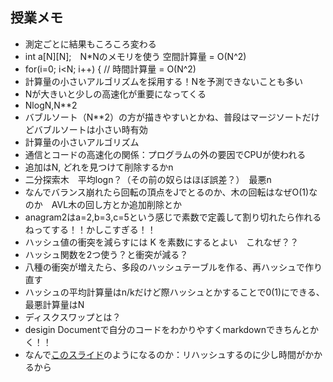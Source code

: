 ## 授業メモ
* 測定ごとに結果もころころ変わる
* int a[N][N];　N*Nのメモリを使う 空間計算量 = O(N^2)
* for(i=0; i<N; i++) { // 時間計算量 = O(N^2)
* 計算量の小さいアルゴリズムを採用する！Nを予測できないことも多い
* Nが大きいと少しの高速化が重要になってくる
* NlogN,N**2
* バブルソート（N**2）の方が描きやすいとかね、普段はマージソートだけどバブルソートは小さい時有効
* 計算量の小さいアルゴリズム
* 通信とコードの高速化の関係：プログラムの外の要因でCPUが使われる
* 追加はN, どれを見つけて削除するかn
* 二分探索木　平均logn？（その前の奴らはほぼ誤差？）　最悪n
* なんでバランス崩れたら回転の頂点をJでとるのか、木の回転はなぜO(1)なのか　AVL木の回し方とか追加削除とか
* anagram2はa=2,b=3,c=5という感じで素数で定義して割り切れたら作れるねってする！！かしこすぎる！！
* ハッシュ値の衝突を減らすには K を素数にするとよい　これなぜ？？
* ハッシュ関数を2つ使う？と衝突が減る？
* 八種の衝突が増えたら、多段のハッシュテーブルを作る、再ハッシュで作り直す
* ハッシュの平均計算量はn/kだけど際ハッシュとかすることで0(1)にできる、最悪計算量はN
* ディスクスワップとは？
* desigin Documentで自分のコードをわかりやすくmarkdownできちんとかく！！
* なんで[このスライド](https://docs.google.com/presentation/d/1T8YYMqaf-LPgiIv75bG8r6HaP-WNC4dZgz3Las5TGD8/edit?slide=id.g23c41adceb3_0_14#slide=id.g23c41adceb3_0_14)のようになるのか：リハッシュするのに少し時間がかかるから
